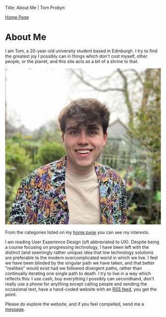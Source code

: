 Title: About Me | Tom Probyn

[Home Page](https://tomprobyn.uk)

# About Me

I am Tom, a 20-year-old university student based in Edinburgh. I try to find the greatest joy I possibly can in things which don't cost myself, other people, or the planet, and this site acts as a bit of a shrine to that.

![A photograph of me](./photos/profile_photograph.jpeg)

From the categories listed on my [home page](./) you can see my interests. 

I am reading User Experience Design (oft abbreviated to UX). Despite being a course focusing on progressing technology, I have been left with the distinct (and seemingly rather unique) idea that low technology solutions are preferable to the modern overcomplicated world in which we live. I feel we have been blinded by the singular path we have taken, and that better "realities" would exist had we followed divergent paths, rather than continually iterating one single path to death. I try to live in a way which reflects this: I use cash, buy everything I possibly can secondhand, don't really use a phone for anything except calling people and sending the occasional text, have a hand-coded website with an [RSS feed](./feed), you get the point.

Please do explore the website, and if you feel compelled, send me a [message](./contact).